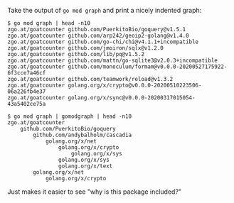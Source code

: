 Take the output of `go mod graph` and print a nicely indented graph:

    $ go mod graph | head -n10
    zgo.at/goatcounter github.com/PuerkitoBio/goquery@v1.5.1
    zgo.at/goatcounter github.com/arp242/geoip2-golang@v1.4.0
    zgo.at/goatcounter github.com/go-chi/chi@v4.1.1+incompatible
    zgo.at/goatcounter github.com/jmoiron/sqlx@v1.2.0
    zgo.at/goatcounter github.com/lib/pq@v1.5.2
    zgo.at/goatcounter github.com/mattn/go-sqlite3@v2.0.3+incompatible
    zgo.at/goatcounter github.com/monoculum/formam@v0.0.0-20200527175922-6f3cce7a46cf
    zgo.at/goatcounter github.com/teamwork/reload@v1.3.2
    zgo.at/goatcounter golang.org/x/crypto@v0.0.0-20200510223506-06a226fb4e37
    zgo.at/goatcounter golang.org/x/sync@v0.0.0-20200317015054-43a5402ce75a

    $ go mod graph | gomodgraph | head -n10
    zgo.at/goatcounter
        github.com/PuerkitoBio/goquery
            github.com/andybalholm/cascadia
                golang.org/x/net
                    golang.org/x/crypto
                        golang.org/x/sys
                    golang.org/x/sys
                    golang.org/x/text
            golang.org/x/net
                golang.org/x/crypto

Just makes it easier to see "why is this package included?"

